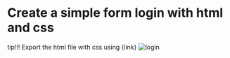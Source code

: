 # Create a simple form login with html and css
tip!!! Export the html file with css using {link}
![login](https://user-images.githubusercontent.com/90372523/132635012-f37ab457-c0c1-4bed-8680-be8791e9239a.jpg)
